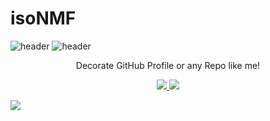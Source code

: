 # isoNMF
![header](https://capsule-render.vercel.app/api?type=Transparent&color=auto&height=300&section=header&text=isoNMF&fontSize=90&animation=fadeIn&fontAlignY=38&desc=Decorate%20GitHub%20Profile%20or%20any%20Repo%20like%20me!&descAlignY=51&descAlign=62)
![header](https://capsule-render.vercel.app/api?type=Transparent)
<p align='center'> Decorate GitHub Profile or any Repo like me! </p>
<p align='center'>
  <a href="https://github.com/jaeminjj/isoNMF/labels/Idea">
    <img src="https://img.shields.io/badge/IDEA%20ISSUE%20-%23F7DF1E.svg?&style=for-the-badge&&logoColor=white"/>
  </a>
  <a href="#demo">
    <img src="https://img.shields.io/badge/DEMO%20-%234FC08D.svg?&style=for-the-badge&&logoColor=white"/>
  </a>
</p>
<img src="https://img.shields.io/badge/아이콘내용-바탕색?style=flat&logo=isoNMF&logoColor=white"/>
